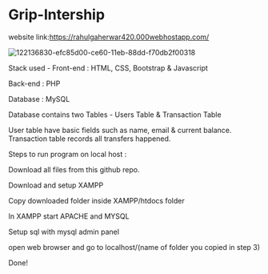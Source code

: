 # Grip-Intership

website link:https://rahulgaherwar420.000webhostapp.com/

![122136830-efc85d00-ce60-11eb-88dd-f70db2f00318](https://user-images.githubusercontent.com/73072904/146959365-e84f4097-35ea-41d6-8937-9447f98786c4.png)

Stack used -
Front-end : HTML, CSS, Bootstrap & Javascript

Back-end : PHP

Database : MySQL

Database contains two Tables - Users Table & Transaction Table

User table have basic fields such as name, email & current balance.
Transaction table records all transfers happened.

Steps to run program on local host :

Download all files from this github repo.

Download and setup XAMPP

Copy downloaded folder inside XAMPP/htdocs folder

In XAMPP start APACHE and MYSQL

Setup sql with mysql admin panel

open web browser and go to localhost/(name of folder you copied in step 3)

Done!
